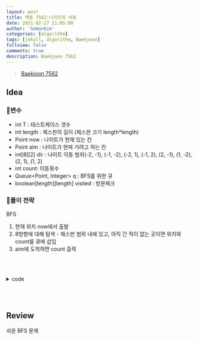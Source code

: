 ```yaml
---
layout: post
title: 백준 7562:나이트의 이동
date: 2021-02-27 21:05:00
author: 'SeWonKim'
categories: [algorithm]
tags: [jekyll, algorithm, Baekjoon]
fullview: false
comments: true
description: Baekjoon 7562
---
```


> [Baekjoon 7562](https://www.acmicpc.net/problem/7562)

## Idea

### 🥚변수

- int T : 테스트케이스 갯수
- int length : 체스판의 길이 (체스판 크기 length*length)
- Point now : 나이트가 현재 있는 칸
- Point aim : 나이트가 현재 가려고 하는 칸
- int[8][2] dir : 나이트 이동 범위(-2, -1), (-1, -2), (-2, 1), (-1, 2), (2, -1), (1, -2), (2, 1), (1, 2)
- int count: 이동횟수
- Queue<Point, Integer> q : BFS를 위한 큐
- boolean[length][length] visited : 방문체크
  
### 🍳풀이 전략

BFS

1. 현재 위치 now에서 출발
2. 8방향에 대해 탐색 - 체스판 범위 내에 있고, 아직 간 적이 없는 곳이면 위치와 count를 큐에 삽입
3. aim에 도착하면 count 출력

&nbsp;  
&nbsp;


<details>
<summary>code</summary>
<div markdown="1">

```java
import java.io.*;
import java.util.*;
import java.awt.Point;

public class Main {

	static class Night {
		Point pos;
		int count;
		
		public Night(Point pos, int count) {
			this.pos = pos;
			this.count = count;
		}
	}
	
	public static void main(String[] args) throws Exception {
		BufferedReader br = new BufferedReader(new InputStreamReader(System.in));
		int T = Integer.parseInt(br.readLine());
		int[][] dir = { {-2, -1}, {-1, -2}, {-2, 1}, {-1, 2}, {2, -1}, {1, -2}, {2, 1}, {1, 2} };
		while(T-- > 0) {
			int length = Integer.parseInt(br.readLine());
			boolean[][] visited = new boolean[length][length];
			int count = 0;
			
			StringTokenizer st = new StringTokenizer(br.readLine(), " ");
			int x = Integer.parseInt(st.nextToken());
			int y = Integer.parseInt(st.nextToken());
			Point now = new Point(x, y);
			
			st = new StringTokenizer(br.readLine(), " ");
			x = Integer.parseInt(st.nextToken());
			y = Integer.parseInt(st.nextToken());
			Point aim = new Point(x, y);
			
			Queue<Night> q = new LinkedList<Night>();
			q.offer(new Night(now, 0));
			visited[now.x][now.y] = true;
			
			while(!q.isEmpty()) {
				Night p = q.poll();
				if(p.pos.x == aim.x && p.pos.y == aim.y) {
					System.out.println(p.count);
					break;
				}
				
				for (int i = 0; i < 8; i++) {
					int nx = p.pos.x + dir[i][0];
					int ny = p.pos.y + dir[i][1];
					
					if(nx >= 0 && nx < length && ny >= 0 && ny < length && !visited[nx][ny]) {
						q.offer(new Night(new Point(nx, ny), p.count + 1));
						visited[nx][ny] = true;
					}
				}
			}
			
		}
	}
}
```

</div>
</details>

&nbsp;  
&nbsp;

## Review

쉬운 BFS 문제

&nbsp;  
&nbsp;
